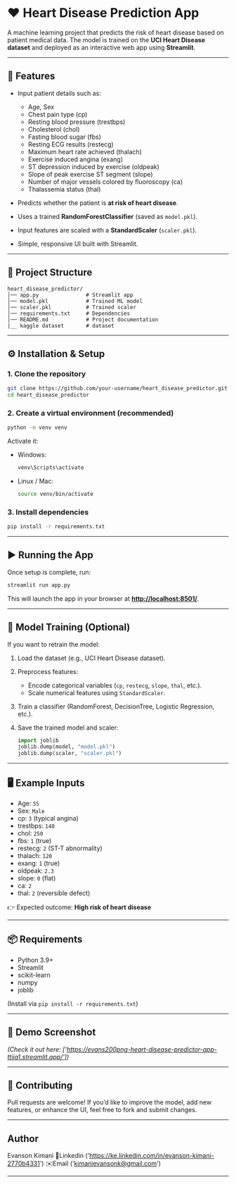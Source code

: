# ❤️ Heart Disease Prediction App

A machine learning project that predicts the risk of heart disease based on patient medical data.
The model is trained on the **UCI Heart Disease dataset** and deployed as an interactive web app using **Streamlit**.

---

## 🚀 Features

* Input patient details such as:

  * Age, Sex
  * Chest pain type (cp)
  * Resting blood pressure (trestbps)
  * Cholesterol (chol)
  * Fasting blood sugar (fbs)
  * Resting ECG results (restecg)
  * Maximum heart rate achieved (thalach)
  * Exercise induced angina (exang)
  * ST depression induced by exercise (oldpeak)
  * Slope of peak exercise ST segment (slope)
  * Number of major vessels colored by fluoroscopy (ca)
  * Thalassemia status (thal)

* Predicts whether the patient is **at risk of heart disease**.

* Uses a trained **RandomForestClassifier** (saved as `model.pkl`).

* Input features are scaled with a **StandardScaler** (`scaler.pkl`).

* Simple, responsive UI built with Streamlit.

---

## 📂 Project Structure

```
heart_disease_predictor/
│── app.py               # Streamlit app
│── model.pkl            # Trained ML model
│── scaler.pkl           # Trained scaler
│── requirements.txt     # Dependencies
│── README.md            # Project documentation
|__ kaggle dataset       # dataset 
```

---

## ⚙️ Installation & Setup

### 1. Clone the repository

```bash
git clone https://github.com/your-username/heart_disease_predictor.git
cd heart_disease_predictor
```

### 2. Create a virtual environment (recommended)

```bash
python -m venv venv
```

Activate it:

* Windows:

  ```bash
  venv\Scripts\activate
  ```
* Linux / Mac:

  ```bash
  source venv/bin/activate
  ```

### 3. Install dependencies

```bash
pip install -r requirements.txt
```

---

## ▶️ Running the App

Once setup is complete, run:

```bash
streamlit run app.py
```

This will launch the app in your browser at **[http://localhost:8501/](http://localhost:8501/)**.

---

## 🧠 Model Training (Optional)

If you want to retrain the model:

1. Load the dataset (e.g., UCI Heart Disease dataset).
2. Preprocess features:

   * Encode categorical variables (`cp`, `restecg`, `slope`, `thal`, etc.).
   * Scale numerical features using `StandardScaler`.
3. Train a classifier (RandomForest, DecisionTree, Logistic Regression, etc.).
4. Save the trained model and scaler:

   ```python
   import joblib
   joblib.dump(model, "model.pkl")
   joblib.dump(scaler, "scaler.pkl")
   ```

---

## 🖥️ Example Inputs

* Age: `55`
* Sex: `Male`
* cp: `3` (typical angina)
* trestbps: `140`
* chol: `250`
* fbs: `1` (true)
* restecg: `2` (ST-T abnormality)
* thalach: `120`
* exang: `1` (true)
* oldpeak: `2.3`
* slope: `0` (flat)
* ca: `2`
* thal: `2` (reversible defect)

👉 Expected outcome: **High risk of heart disease**

---

## 📦 Requirements

* Python 3.9+
* Streamlit
* scikit-learn
* numpy
* joblib

(Install via `pip install -r requirements.txt`)

---

## 📸 Demo Screenshot

*(Check it out here: ['https://evans200png-heart-disease-predictor-app-ttija1.streamlit.app/'])*

---

## 🤝 Contributing

Pull requests are welcome! If you’d like to improve the model, add new features, or enhance the UI, feel free to fork and submit changes.

---

## Author

Evanson Kimani 💼Linkedin ('https://ke.linkedin.com/in/evanson-kimani-2770b4331')  ✉️Email ('kimanievansonk@gmail.com')

---

